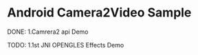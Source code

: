 
Android Camera2Video Sample
===========================
DONE:
1.Camrera2 api Demo

TODO:
1.1st JNI OPENGLES Effects Demo
